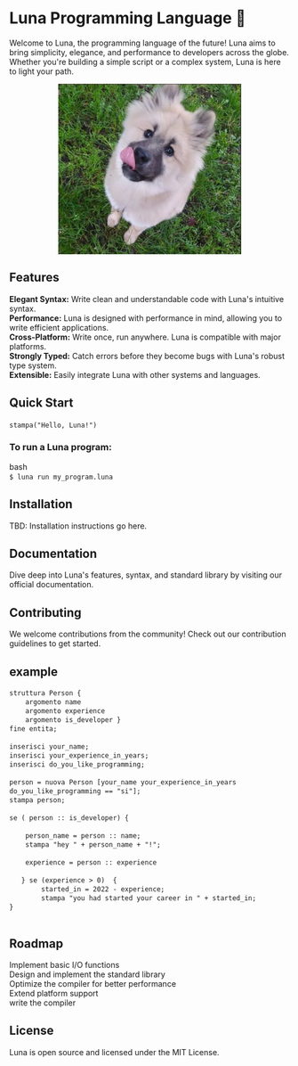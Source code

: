 # Luna Programming Language 🌙
Welcome to Luna, the programming language of the future! Luna aims to bring simplicity, elegance, and performance to developers across the globe. Whether you're building a simple script or a complex system, Luna is here to light your path.
<p align="center">
<img align="center" alt="img" src="luna.png"/>
 </p>

## Features
<strong>Elegant Syntax:</strong> Write clean and understandable code with Luna's intuitive syntax. <br>
<strong>Performance:</strong>  Luna is designed with performance in mind, allowing you to write efficient applications.<br>
<strong>Cross-Platform:</strong>  Write once, run anywhere. Luna is compatible with major platforms.<br>
<strong>Strongly Typed:</strong>  Catch errors before they become bugs with Luna's robust type system.<br>
<strong>Extensible:</strong>  Easily integrate Luna with other systems and languages.<br>

## Quick Start
```stampa("Hello, Luna!")```
### To run a Luna program:

bash  <br>
```$ luna run my_program.luna```

## Installation
TBD: Installation instructions go here.

## Documentation
Dive deep into Luna's features, syntax, and standard library by visiting our official documentation.

## Contributing
We welcome contributions from the community! Check out our contribution guidelines to get started.

## example
```
struttura Person {
    argomento name
    argomento experience
    argomento is_developer }
fine entita;

inserisci your_name;
inserisci your_experience_in_years;
inserisci do_you_like_programming;

person = nuova Person [your_name your_experience_in_years do_you_like_programming == "si"];
stampa person;

se ( person :: is_developer) {

    person_name = person :: name;
    stampa "hey " + person_name + "!";

    experience = person :: experience

   } se (experience > 0)  {
        started_in = 2022 - experience;
        stampa "you had started your career in " + started_in;
}
 
```
## Roadmap
 Implement basic I/O functions <br>
 Design and implement the standard library <br>
 Optimize the compiler for better performance <br>
 Extend platform support <br>
 write the compiler <br>
## License
Luna is open source and licensed under the MIT License.

